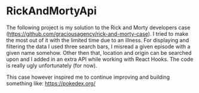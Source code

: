 # RickAndMortyApi
The following project is my solution to the Rick and Morty developers case (https://github.com/graciousagency/rick-and-morty-case).
I tried to make the most out of it with the limited time due to an illness. For displaying and filtering the data I used three search bars, I misread a given episode with a given name somehow. Other then that, location and origin can be searched upon and I added in an extra API while working with React Hooks. The code is really ugly unfortunately (for now).

This case however inspired me to continue improving and building something like: https://pokedex.org/


